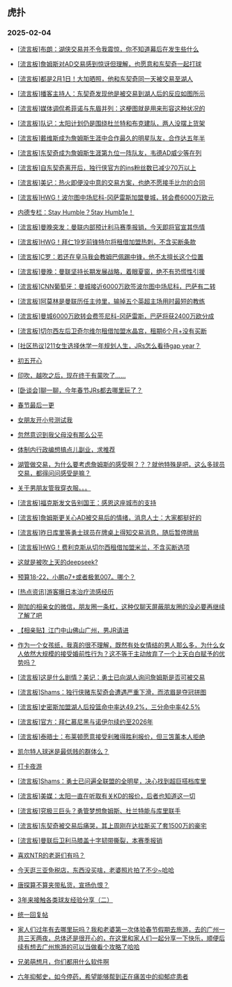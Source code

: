 ## 虎扑 
### 2025-02-04

+ [[流言板]布朗：湖侠交易并不令我震惊，你不知道幕后在发生些什么](https://bbs.hupu.com/630341002.html)

+ [[流言板]詹姆斯对AD交易感到惊讶但理解，也愿意和东契奇一起打球](https://bbs.hupu.com/630344051.html)

+ [[流言板]都是2月1日！大加晒照，他和东契奇同一天被交易至湖人](https://bbs.hupu.com/630341251.html)

+ [[流言板]播客主持人：东契奇发现他是被交易到湖人后的反应如图所示](https://bbs.hupu.com/630340290.html)

+ [[流言板]媒体调侃希菲诺与东眉并列：这梗图就是用来形容这种状况的](https://bbs.hupu.com/630339944.html)

+ [[流言板]队记：太阳计划仍是围绕杜兰特和布克建队，两人没摆上货架](https://bbs.hupu.com/630339493.html)

+ [[流言板]戴维斯成为詹姆斯生涯中合作最久的明星队友，合作达五年半](https://bbs.hupu.com/630340565.html)

+ [[流言板]东契奇成为詹姆斯生涯第九位一阵队友，韦德AD威少等在列](https://bbs.hupu.com/630341362.html)

+ [[流言板]自东契奇离开后，独行侠官方的ins粉丝数已减少70万以上](https://bbs.hupu.com/630342290.html)

+ [[流言板]美记：热火即便没中意的交易方案，也绝不愿接手比尔的合同](https://bbs.hupu.com/630343234.html)

+ [[流言板]HWG！波尔图中场尼科-冈萨雷斯加盟曼城，转会费6000万欧元](https://bbs.hupu.com/630342892.html)

+ [内德专栏：Stay Humble？5tay Humb1e！](https://bbs.hupu.com/630335466.html)

+ [[流言板]曼晚突发：曼联内部预计利马赛季报销，今天即将官宣其伤情](https://bbs.hupu.com/630339643.html)

+ [[流言板]HWG！拜仁19岁前锋特尔将租借加盟热刺，不含买断条款](https://bbs.hupu.com/630342890.html)

+ [[流言板]C罗：若还在皇马我会教姆巴佩踢中锋，他不太擅长这个位置](https://bbs.hupu.com/630337770.html)

+ [[流言板]曼晚：曼联坚持长期发展战略，着眼夏窗，绝不有恐慌性引援](https://bbs.hupu.com/630340707.html)

+ [[流言板]CNN葡萄牙：曼城接近6000万欧签波尔图中场尼科，巴萨有二转](https://bbs.hupu.com/630342260.html)

+ [[流言板]阿莫林是曼联历任主帅里，输掉五个英超主场用时最短的教练](https://bbs.hupu.com/630333730.html)

+ [[流言板]曼城6000万欧转会费签尼科-冈萨雷斯，巴萨将获2400万欧分成](https://bbs.hupu.com/630343039.html)

+ [[流言板]切尔西左后卫奇尔维尔租借加盟水晶宫，租期6个月+没有买断](https://bbs.hupu.com/630336634.html)

+ [[社区热议]211女生选择休学一年规划人生，JRs怎么看待gap year？](https://bbs.hupu.com/630339660.html)

+ [初五开心](https://bbs.hupu.com/630340191.html)

+ [印吹，越吹之后，现在终于有蒙吹了……](https://bbs.hupu.com/630339590.html)

+ [[卧谈会]聊一聊，今年春节JRs都去哪里玩了？](https://bbs.hupu.com/630342222.html)

+ [春节最后一更](https://bbs.hupu.com/630340014.html)

+ [女朋友开小号测试我](https://bbs.hupu.com/630340186.html)

+ [忽然意识到我父母没有那么公平](https://bbs.hupu.com/630342005.html)

+ [体制内行政编想搞点儿副业，求推荐](https://bbs.hupu.com/630339592.html)

+ [湖管做交易，为什么要考虑詹姆斯的感受啊？？？就他特殊是吧，这么多球员交易，都得问问感受是嘛？](https://bbs.hupu.com/630341994.html)

+ [关于男朋友管我穿衣服。。。](https://bbs.hupu.com/630341579.html)

+ [[流言板]福克斯发文告别国王：感恩这座城市的支持](https://bbs.hupu.com/630344916.html)

+ [[流言板]詹姆斯更关心AD被交易后的情绪，消息人士：大家都挺好的](https://bbs.hupu.com/630344177.html)

+ [[流言板]昨日库里等勇士球员在牌桌上得知交易消息，随后暂停牌局](https://bbs.hupu.com/630344850.html)

+ [[流言板]HWG！费利克斯从切尔西租借加盟米兰，不含买断选项](https://bbs.hupu.com/630344064.html)

+ [这就是被吹上天的deepseek?](https://bbs.hupu.com/630340198.html)

+ [预算18-22，小鹏p7+或者极氪007。哪个？](https://bbs.hupu.com/630341500.html)

+ [[热点资讯]游客曝日本治疗流感经历](https://bbs.hupu.com/630341755.html)

+ [刚加的相亲女的微信，朋友圈一条杠，这种仅聊天屏蔽朋友圈的没必要再继续了解了吧](https://bbs.hupu.com/630342596.html)

+ [【相亲贴】江门中山佛山广州，男JR请进](https://bbs.hupu.com/630342896.html)

+ [作为一个女孩纸，我真的很不理解，既然有处女情结的男人那么多，为什么女人依然大规模的接受婚前性行为？这不等于主动放弃了一个上天白白赋予的优势吗？](https://bbs.hupu.com/630340796.html)

+ [[流言板]这是什么剧情？美记：勇士已向湖人询问詹姆斯是否可被交易](https://bbs.hupu.com/630345655.html)

+ [[流言板]Shams：独行侠赌东契奇会遭遇严重下滑，而浓眉是夺冠拼图](https://bbs.hupu.com/630345605.html)

+ [[流言板]史密斯加盟湖人后投篮命中率达49.2%，三分命中率42.5%](https://bbs.hupu.com/630343894.html)

+ [[流言板]官方：拜仁慕尼黑与诺伊尔续约至2026年](https://bbs.hupu.com/630344683.html)

+ [[流言板]泰晤士：布莱顿愿意接受利雅得胜利报价，但三笘薰本人拒绝](https://bbs.hupu.com/630337395.html)

+ [凯尔特人球迷是最低贱的群体么？](https://bbs.hupu.com/630344380.html)

+ [打卡夜游](https://bbs.hupu.com/630343288.html)

+ [[流言板]Shams：勇士已问遍全联盟的全明星，决心找到超巨搭档库里](https://bbs.hupu.com/630346298.html)

+ [[流言板]美媒：太阳一直在听取有关KD的报价，后者也知道这一切](https://bbs.hupu.com/630345949.html)

+ [[流言板]究极三巨头？勇管梦想詹姆斯、杜兰特能与库里联手](https://bbs.hupu.com/630345682.html)

+ [[流言板]东契奇被交易后痛哭，其上周刚在达拉斯买了套1500万的豪宅](https://bbs.hupu.com/630346179.html)

+ [[流言板]曼联后卫利马膝盖十字韧带撕裂，本赛季报销](https://bbs.hupu.com/630345436.html)

+ [喜欢NTR的老哥们有吗？](https://bbs.hupu.com/630345332.html)

+ [今天逛三亚免税店，东西没买啥，老婆照片拍了不少~哈哈](https://bbs.hupu.com/630344530.html)

+ [唐探算不算夹带私货，宣扬仇恨？](https://bbs.hupu.com/630343650.html)

+ [3年来接触各类球友经验分享（二）](https://bbs.hupu.com/630343023.html)

+ [统一回复帖](https://bbs.hupu.com/630344312.html)

+ [家人们过年有去哪里玩吗？我和老婆第一次体验春节假期去旅游，去的广州一共三天两夜，总体还是很开心的，在这里和家人们一起分享一下快乐，顺便后续有想去广州旅游的可以当做看个攻略了哈哈](https://bbs.hupu.com/630345596.html)

+ [兄弟萌想月，你们都用什么软件啊](https://bbs.hupu.com/630343470.html)

+ [六年抑郁史，如今停药，希望能够帮到正在痛苦中的抑郁症患者](https://bbs.hupu.com/630343292.html)

